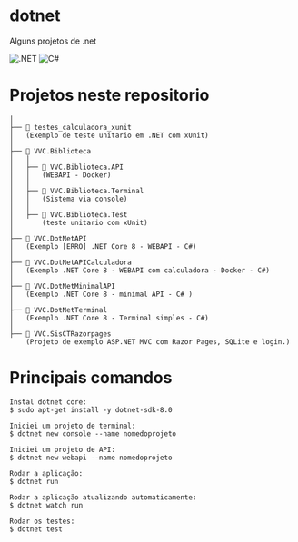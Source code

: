 # dotnet

Alguns projetos de .net

![.NET](https://img.shields.io/badge/.NET-5C2D91?style=for-the-badge&logo=.net&logoColor=white)
![C#](https://img.shields.io/badge/c%23-%23239120.svg?style=for-the-badge&logo=csharp&logoColor=white)


# Projetos neste repositorio
```
│
├── 📂 testes_calculadora_xunit
│   (Exemplo de teste unitario em .NET com xUnit) 
│
├── 📂 VVC.Biblioteca
│   │ 
│   ├── 📂 VVC.Biblioteca.API
│   │   (WEBAPI - Docker) 
│   │
│   ├── 📂 VVC.Biblioteca.Terminal
│   │   (Sistema via console)
│   │
│   ├── 📂 VVC.Biblioteca.Test
│       (teste unitario com xUnit) 
│
├── 📂 VVC.DotNetAPI
│   (Exemplo [ERRO] .NET Core 8 - WEBAPI - C#)
│
├── 📂 VVC.DotNetAPICalculadora
│   (Exemplo .NET Core 8 - WEBAPI com calculadora - Docker - C#) 
│
├── 📂 VVC.DotNetMinimalAPI
│   (Exemplo .NET Core 8 - minimal API - C# ) 
│
├── 📂 VVC.DotNetTerminal
│   (Exemplo .NET Core 8 - Terminal simples - C#)
│
├── 📂 VVC.SisCTRazorpages
    (Projeto de exemplo ASP.NET MVC com Razor Pages, SQLite e login.)

```

# Principais comandos
```
Instal dotnet core:
$ sudo apt-get install -y dotnet-sdk-8.0

Iniciei um projeto de terminal:
$ dotnet new console --name nomedoprojeto

Iniciei um projeto de API:
$ dotnet new webapi --name nomedoprojeto

Rodar a aplicação:
$ dotnet run

Rodar a aplicação atualizando automaticamente:
$ dotnet watch run

Rodar os testes:
$ dotnet test
```
